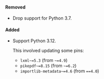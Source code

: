 <!--
A new scriv changelog fragment.

Uncomment the section that is right (remove the HTML comment wrapper).
-->

#### Removed

- Drop support for Python 3.7.

#### Added

- Support Python 3.12.

  This involved updating some pins:
  - `lxml~=5.3` (from `~=4.9`)
  - `pikepdf~=8.15` (from `~=6.2`)
  - `importlib-metadata~=4.6` (from `==4.0`)

<!--
#### Changed

- A bullet item for the Changed category.

-->
<!--
#### Deprecated

- A bullet item for the Deprecated category.

-->
<!--
#### Fixed

- A bullet item for the Fixed category.

-->
<!--
#### Security

- A bullet item for the Security category.

-->
